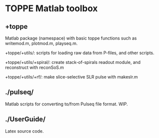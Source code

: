 # TOPPE Matlab toolbox

## +toppe

Matlab package (namespace) with basic toppe functions such as writemod.m, plotmod.m, playseq.m.

+toppe/+utils/: scripts for loading raw data from P-files, and other scripts.

+toppe/+utils/+spiral/: create stack-of-spirals readout module, and reconstruct with reconSoS.m

+toppe/+utils/+rf/: make slice-selective SLR pulse with makeslr.m

## ./pulseq/

Matlab scripts for converting to/from Pulseq file format. WIP.

## ./UserGuide/

Latex source code.

